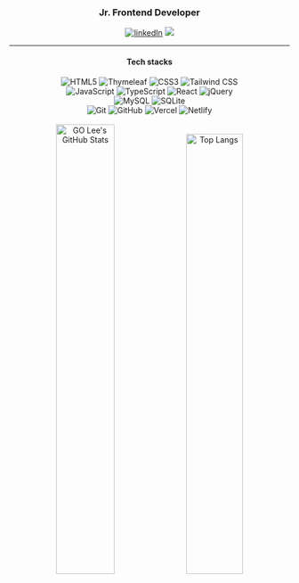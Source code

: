 <div align="center">
  <h3>Jr. Frontend Developer</h3>
  <a href="https://www.linkedin.com/in/juyeon-kim/" target="_blank"><img src="https://img.shields.io/badge/-Juyeon Kim-blue?style=flat-square&logo=Linkedin&logoColor=white&link=https://www.linkedin.com/in/juyeon-kim/" alt="linkedIn" /></a> 
<a href="mailto: jay.jykim91@gmail.com" target="_blank"><img src="https://img.shields.io/badge/jay.jykim91@gmail.com-EA4335?style=flat-square&logo=Gmail&logoColor=white"/></a>
</div>

<hr />

<div align="center" >
  <h4>Tech stacks</h4>
  <img src="https://img.shields.io/badge/HTML5-E34F26?style=flat-square&logo=HTML5&logoColor=white" alt="HTML5" /> <img src="https://img.shields.io/badge/Thymeleaf-005F0F?style=flat-square&logo=Thymeleaf&logoColor=white" alt="Thymeleaf" /> <img src="https://img.shields.io/badge/CSS3-1572B6?style=flat-square&logo=CSS3&logoColor=white" alt="CSS3" /> <img src="https://img.shields.io/badge/Tailwind CSS-06B6D4?style=flat-square&logo=TailwindCSS&logoColor=white" alt="Tailwind CSS" /> <br />
  <img src="https://img.shields.io/badge/JavaScript-F7DF1E?style=flat-square&logo=JavaScript&logoColor=white" alt="JavaScript" /> <img src="https://img.shields.io/badge/TypeScript-3178C6?style=flat-square&logo=TypeScript&logoColor=white" alt="TypeScript" /> <img src="https://img.shields.io/badge/React-61DAFB?style=flat-square&logo=React&logoColor=white" alt="React" /> <img src="https://img.shields.io/badge/jQuery-0769AD?style=flat-square&logo=jQuery&logoColor=white" alt="jQuery" /> <br />
  <img src="https://img.shields.io/badge/MySQL-4479A1?style=flat-square&logo=MySQL&logoColor=white" alt="MySQL" /> <img src="https://img.shields.io/badge/SQLite-003B57?style=flat-square&logo=SQLite&logoColor=white" alt="SQLite" /> <br />
  <img src="https://img.shields.io/badge/Git-F05032?style=flat-square&logo=Git&logoColor=white" alt="Git" /> <img src="https://img.shields.io/badge/GitHub-181717?style=flat-square&logo=GitHub&logoColor=white" alt="GitHub" /> <img src="https://img.shields.io/badge/Vercel-000000?style=flat-square&logo=Vercel&logoColor=white" alt="Vercel" /> <img src="https://img.shields.io/badge/Netlify-00C7B7?style=flat-square&logo=Netlify&logoColor=white" alt="Netlify" />
</div>

<br />

<div align="center" >
    <img alt="GO Lee's GitHub Stats" width="45.5%" src="https://github-readme-stats.vercel.app/api?username=Jay-JYKim91&show_icons=true&hide_border=true" alt="github stats" />
    <img alt="Top Langs" width="45%" src="https://github-readme-stats.vercel.app/api/top-langs/?username=Jay-JYKim91&layout=compact&count_private=true&&hide_border=true&icon=true" alt="top-langs" />
</div>






<!--
**Jay-JYKim91/Jay-JYKim91** is a ✨ _special_ ✨ repository because its `README.md` (this file) appears on your GitHub profile.

Here are some ideas to get you started:

- 🔭 I’m currently working on ...
- 🌱 I’m currently learning ...
- 👯 I’m looking to collaborate on ...
- 🤔 I’m looking for help with ...
- 💬 Ask me about ...
- 📫 How to reach me: ...
- 😄 Pronouns: ...
- ⚡ Fun fact: ...
-->
